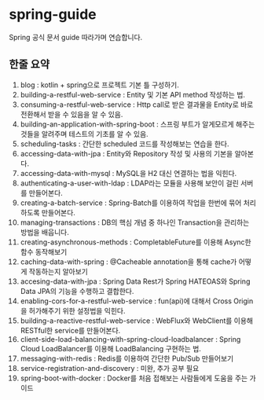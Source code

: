 # spring-guide
Spring 공식 문서 guide 따라가며 연습합니다.


## 한줄 요약
1. blog : kotlin + spring으로 프로젝트 기본 틀 구성하기.
2. building-a-restful-web-service : Entity 및 기본 API method 작성하는 법.
3. consuming-a-restful-web-service : Http call로 받은 결과물을 Entity로 바로 전환해서 받을 수 있음을 알 수 있음.
4. building-an-application-with-spring-boot : 스프링 부트가 알게모르게 해주는 것들을 알려주며 테스트의 기초를 알 수 있음.
5. scheduling-tasks : 간단한 scheduled 코드를 작성해보는 연습을 한다.
6. accessing-data-with-jpa : Entity와 Repository 작성 및 사용의 기본을 알아본다.
7. accessing-data-with-mysql : MySQL을 H2 대신 연결하는 법을 익힌다.
8. authenticating-a-user-with-ldap : LDAP라는 모듈을 사용해 보안이 걸린 서버를 만들어본다.
9. creating-a-batch-service : Spring-Batch를 이용하여 작업을 한번에 묶어 처리하도록 만들어본다.
10. managing-transactions : DB의 핵심 개념 중 하나인 Transaction을 관리하는 방법을 배웁니다.
11. creating-asynchronous-methods : CompletableFuture를 이용해 Async한 함수 동작해보기
12. caching-data-with-spring : @Cacheable annotation을 통해 cache가 어떻게 작동하는지 알아보기
13. accesing-data-with-jpa : Spring Data Rest가 Spring HATEOAS와 Spring Data JPA의 기능을 수행하고 결합한다.
14. enabling-cors-for-a-restful-web-service : fun(api)에 대해서 Cross Origin을 허가해주기 위한 설정법을 익힌다.
15. building-a-reactive-restful-web-service : WebFlux와 WebClient를 이용해 RESTful한 service를 만들어본다.
16. client-side-load-balancing-with-spring-cloud-loadbalancer : Spring Cloud LoadBalancer를 이용해 LoadBalancing 구현하는 법.
17. messaging-with-redis : Redis를 이용하여 간단한 Pub/Sub 만들어보기
18. service-registration-and-discovery : 미완, 추가 공부 필요
19. spring-boot-with-docker : Docker를 처음 접해보는 사람들에게 도움을 주는 가이드
